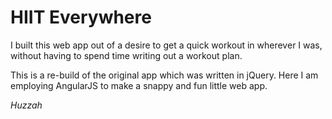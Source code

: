 # HIIT Everywhere
I built this web app out of a desire to get a quick workout in wherever I was, without having to spend time writing out a workout plan.

This is a re-build of the original app which was written in jQuery.  Here I am employing AngularJS to make a snappy and fun little web app.

*Huzzah*